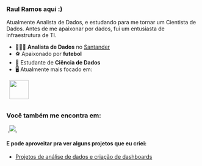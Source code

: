 ### Raul Ramos aqui :)
Atualmente Analista de Dados, e estudando para me tornar um Cientista de Dados. Antes de me apaixonar por dados, fui um entusiasta de infraestrutura de TI.

- 👨🏻‍💻 **Analista de Dados** no [Santander](https://www.santander.com.br)
- ⚽ Apaixonado por **futebol**
- 🔎 Estudante de **Ciência de Dados**
- 🖥️ Atualmente mais focado em:
<div style="display: inline">
  &nbsp;&nbsp;<img width='50' height='50' src="https://cdn.jsdelivr.net/gh/devicons/devicon/icons/python/python-original.svg" />&nbsp;&nbsp;
</div> 

##

### Você também me encontra em:
&nbsp;<a href="https://www.linkedin.com/in/raultramos/">
  <img src="https://img.shields.io/badge/linkedin-%230077B5.svg?style=for-the-badge&logo=linkedin&logoColor=white">
</a>&nbsp;

#### E pode aproveitar pra ver alguns projetos que eu criei:
- <a href="https://sites.google.com/view/portflio-raul-ramos">
    Projetos de análise de dados e criação de dashboards
  </a>
